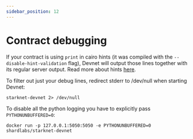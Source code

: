 ```yaml
---
sidebar_position: 12
---
```

# Contract debugging

If your contract is using `print` in cairo hints (it was compiled with the `--disable-hint-validation` flag), Devnet will output those lines together with its regular server output. Read more about hints [here](https://www.cairo-lang.org/docs/how_cairo_works/hints.html). 

To filter out just your debug lines, redirect stderr to /dev/null when starting Devnet:

```
starknet-devnet 2> /dev/null
```

To disable all the python logging you have to explicitly pass `PYTHONUNBUFFERED=0`:

```
docker run -p 127.0.0.1:5050:5050 -e PYTHONUNBUFFERED=0 shardlabs/starknet-devnet
```
